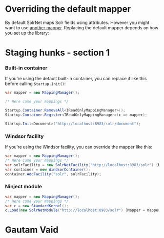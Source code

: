 # Overriding the default mapper

By default SolrNet maps Solr fields using attributes. However you might want to use [another mapper](Mapping.md). Replacing the default mapper depends on how you set up the library:
# Staging hunks - section 1

### Built-in container
If you're using the default built-in container, you can replace it like this before calling `Startup.Init()`:

```C#
var mapper = new MappingManager();

/* Here come your mappings */

Startup.Container.RemoveAll<IReadOnlyMappingManager>();
Startup.Container.Register<IReadOnlyMappingManager>(c => mapper);

Startup.Init<Document>("http://localhost:8983/solr/document");
```

### Windsor facility
If you're using the Windsor facility, you can override the mapper like this:

```C#
var mapper = new MappingManager();
/* Here come your mappings */
var solrFacility = new SolrNetFacility("http://localhost:8983/solr") {Mapper = mapper};
var container = new WindsorContainer();
container.AddFacility("solr", solrFacility);
```

### Ninject module

```C#
var mapper = new MappingManager();
/* Here come your mappings */
var c = new StandardKernel();
c.Load(new SolrNetModule("http://localhost:8983/solr") {Mapper = mapper});
```
# Gautam Vaid